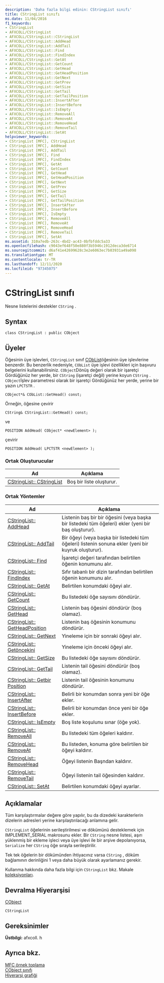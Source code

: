 ```yaml
---
description: 'Daha fazla bilgi edinin: CStringList sınıfı'
title: CStringList sınıfı
ms.date: 11/04/2016
f1_keywords:
- CStringList
- AFXCOLL/CStringList
- AFXCOLL/CStringList::CStringList
- AFXCOLL/CStringList::AddHead
- AFXCOLL/CStringList::AddTail
- AFXCOLL/CStringList::Find
- AFXCOLL/CStringList::FindIndex
- AFXCOLL/CStringList::GetAt
- AFXCOLL/CStringList::GetCount
- AFXCOLL/CStringList::GetHead
- AFXCOLL/CStringList::GetHeadPosition
- AFXCOLL/CStringList::GetNext
- AFXCOLL/CStringList::GetPrev
- AFXCOLL/CStringList::GetSize
- AFXCOLL/CStringList::GetTail
- AFXCOLL/CStringList::GetTailPosition
- AFXCOLL/CStringList::InsertAfter
- AFXCOLL/CStringList::InsertBefore
- AFXCOLL/CStringList::IsEmpty
- AFXCOLL/CStringList::RemoveAll
- AFXCOLL/CStringList::RemoveAt
- AFXCOLL/CStringList::RemoveHead
- AFXCOLL/CStringList::RemoveTail
- AFXCOLL/CStringList::SetAt
helpviewer_keywords:
- CStringList [MFC], CStringList
- CStringList [MFC], AddHead
- CStringList [MFC], AddTail
- CStringList [MFC], Find
- CStringList [MFC], FindIndex
- CStringList [MFC], GetAt
- CStringList [MFC], GetCount
- CStringList [MFC], GetHead
- CStringList [MFC], GetHeadPosition
- CStringList [MFC], GetNext
- CStringList [MFC], GetPrev
- CStringList [MFC], GetSize
- CStringList [MFC], GetTail
- CStringList [MFC], GetTailPosition
- CStringList [MFC], InsertAfter
- CStringList [MFC], InsertBefore
- CStringList [MFC], IsEmpty
- CStringList [MFC], RemoveAll
- CStringList [MFC], RemoveAt
- CStringList [MFC], RemoveHead
- CStringList [MFC], RemoveTail
- CStringList [MFC], SetAt
ms.assetid: 310a7edb-263c-4bd2-ac43-0bfbfddc5a33
ms.openlocfilehash: c9043ef648f50e880f3b5946c1912deca3de6714
ms.sourcegitcommit: d6af41e42699628c3e2e6063ec7b03931a49a098
ms.translationtype: MT
ms.contentlocale: tr-TR
ms.lasthandoff: 12/11/2020
ms.locfileid: "97345075"
---
```

# <a name="cstringlist-class"></a>CStringList sınıfı

Nesne listelerini destekler `CString` .

## <a name="syntax"></a>Syntax

```
class CStringList : public CObject
```

## <a name="members"></a>Üyeler

Öğesinin üye işlevleri, `CStringList` sınıf [CObList](../../mfc/reference/coblist-class.md)öğesinin üye işlevlerine benzerdir. Bu benzerlik nedeniyle, `CObList` üye işlevi özellikleri için başvuru belgelerini kullanabilirsiniz. `CObject`Dönüş değeri olarak bir işaretçi Gördüğünüz her yerde, bir `CString` (işaretçi değil) yerine koyun `CString` . `CObject`İşlev parametresi olarak bir işaretçi Gördüğünüz her yerde, yerine bir yazın `LPCTSTR` .

`CObject*& CObList::GetHead() const;`

Örneğin, öğesine çevirir

`CString& CStringList::GetHead() const;`

ve

`POSITION AddHead( CObject* <newElement> );`

çevirir

`POSITION AddHead( LPCTSTR <newElement> );`

### <a name="public-constructors"></a>Ortak Oluşturucular

|Ad|Açıklama|
|----------|-----------------|
|[CStringList:: CStringList](../../mfc/reference/coblist-class.md#coblist)|Boş bir liste oluşturur.|

### <a name="public-methods"></a>Ortak Yöntemler

|Ad|Açıklama|
|----------|-----------------|
|[CStringList:: AddHead](../../mfc/reference/coblist-class.md#addhead)|Listenin baş bir bir öğesini (veya başka bir listedeki tüm öğeleri) ekler (yeni bir baş oluşturur).|
|[CStringList:: AddTail](../../mfc/reference/coblist-class.md#addtail)|Bir öğeyi (veya başka bir listedeki tüm öğeleri) listenin sonuna ekler (yeni bir kuyruk oluşturur).|
|[CStringList:: Find](../../mfc/reference/coblist-class.md#find)|İşaretçi değeri tarafından belirtilen öğenin konumunu alır.|
|[CStringList:: FindIndex](../../mfc/reference/coblist-class.md#findindex)|Sıfır tabanlı bir dizin tarafından belirtilen öğenin konumunu alır.|
|[CStringList:: GetAt](../../mfc/reference/coblist-class.md#getat)|Belirtilen konumdaki öğeyi alır.|
|[CStringList:: GetCount](../../mfc/reference/coblist-class.md#getcount)|Bu listedeki öğe sayısını döndürür.|
|[CStringList:: GetHead](../../mfc/reference/coblist-class.md#gethead)|Listenin baş öğesini döndürür (boş olamaz).|
|[CStringList:: GetHeadPosition](../../mfc/reference/coblist-class.md#getheadposition)|Listenin baş öğesinin konumunu döndürür.|
|[CStringList:: GetNext](../../mfc/reference/coblist-class.md#getnext)|Yineleme için bir sonraki öğeyi alır.|
|[CStringList:: Getöncekini](../../mfc/reference/coblist-class.md#getprev)|Yineleme için önceki öğeyi alır.|
|[CStringList:: GetSize](../../mfc/reference/coblist-class.md#getsize)|Bu listedeki öğe sayısını döndürür.|
|[CStringList:: GetTail](../../mfc/reference/coblist-class.md#gettail)|Listenin tail öğesini döndürür (boş olamaz).|
|[CStringList:: Getbir Position](../../mfc/reference/coblist-class.md#gettailposition)|Listenin tail öğesinin konumunu döndürür.|
|[CStringList:: InsertAfter](../../mfc/reference/coblist-class.md#insertafter)|Belirli bir konumdan sonra yeni bir öğe ekler.|
|[CStringList:: InsertBefore](../../mfc/reference/coblist-class.md#insertbefore)|Belirli bir konumdan önce yeni bir öğe ekler.|
|[CStringList:: IsEmpty](../../mfc/reference/coblist-class.md#isempty)|Boş liste koşulunu sınar (öğe yok).|
|[CStringList:: RemoveAll](../../mfc/reference/coblist-class.md#removeall)|Bu listedeki tüm öğeleri kaldırır.|
|[CStringList:: RemoveAt](../../mfc/reference/coblist-class.md#removeat)|Bu listeden, konuma göre belirtilen bir öğeyi kaldırır.|
|[CStringList:: RemoveHead](../../mfc/reference/coblist-class.md#removehead)|Öğeyi listenin Başndan kaldırır.|
|[CStringList:: RemoveTail](../../mfc/reference/coblist-class.md#removetail)|Öğeyi listenin tail öğesinden kaldırır.|
|[CStringList:: SetAt](../../mfc/reference/coblist-class.md#setat)|Belirtilen konumdaki öğeyi ayarlar.|

## <a name="remarks"></a>Açıklamalar

Tüm karşılaştırmalar değere göre yapılır, bu da dizedeki karakterlerin dizelerin adresleri yerine karşılaştırılacağı anlamına gelir.

`CStringList` öğelerinin serileştirilmesi ve dökümünü desteklemek için IMPLEMENT_SERIAL makrosunu ekler. Bir `CString` nesne listesi, aşırı yüklenmiş bir ekleme işleci veya üye işlevi ile bir arşive depolanıyorsa, `Serialize` her `CString` öğe sırayla serileştirilir.

Tek tek öğelerin bir dökümünden ihtiyacınız varsa `CString` , döküm bağlamının derinliğini 1 veya daha büyük olarak ayarlamanız gerekir.

Kullanma hakkında daha fazla bilgi için `CStringList` bkz. Makale [koleksiyonları](../../mfc/collections.md).

## <a name="inheritance-hierarchy"></a>Devralma Hiyerarşisi

[CObject](../../mfc/reference/cobject-class.md)

`CStringList`

## <a name="requirements"></a>Gereksinimler

**Üstbilgi:** afxcoll. h

## <a name="see-also"></a>Ayrıca bkz.

[MFC örnek toplama](../../overview/visual-cpp-samples.md)<br/>
[CObject sınıfı](../../mfc/reference/cobject-class.md)<br/>
[Hiyerarşi grafiği](../../mfc/hierarchy-chart.md)
